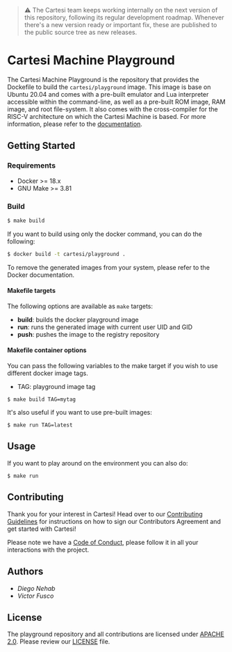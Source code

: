 > :warning: The Cartesi team keeps working internally on the next version of this repository, following its regular development roadmap. Whenever there's a new version ready or important fix, these are published to the public source tree as new releases.

# Cartesi Machine Playground

The Cartesi Machine Playground is the repository that provides the Dockefile to build the `cartesi/playground` image. This image is base on Ubuntu 20.04 and comes with a pre-built emulator and Lua interpreter accessible within the command-line, as well as a pre-built ROM image, RAM image, and root file-system. It also comes with the cross-compiler for the RISC-V architecture on which the Cartesi Machine is based. For more information, please refer to the [documentation](https://cartesi.io/en/docs/machine/host/overview/).

## Getting Started

### Requirements

- Docker >= 18.x
- GNU Make >= 3.81

### Build

```bash
$ make build
```

If you want to build using only the docker command, you can do the following:

```bash
$ docker build -t cartesi/playground .
```

To remove the generated images from your system, please refer to the Docker documentation.

#### Makefile targets

The following options are available as `make` targets:

- **build**: builds the docker playground image
- **run**: runs the generated image with current user UID and GID
- **push**: pushes the image to the registry repository

#### Makefile container options

You can pass the following variables to the make target if you wish to use different docker image tags.

- TAG: playground image tag

```
$ make build TAG=mytag
```

It's also useful if you want to use pre-built images:

```
$ make run TAG=latest
```

## Usage

If you want to play around on the environment you can also do:

```
$ make run
```

## Contributing

Thank you for your interest in Cartesi! Head over to our [Contributing Guidelines](CONTRIBUTING.md) for instructions on how to sign our Contributors Agreement and get started with
Cartesi!

Please note we have a [Code of Conduct](CODE_OF_CONDUCT.md), please follow it in all your interactions with the project.

## Authors

* *Diego Nehab*
* *Victor Fusco*

## License

The playground repository and all contributions are licensed under
[APACHE 2.0](https://www.apache.org/licenses/LICENSE-2.0). Please review our [LICENSE](LICENSE) file.

